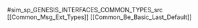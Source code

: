 #sim_sp_GENESIS_INTERFACES_COMMON_TYPES_src
[[Common_Msg_Ext_Types]]
[[Common_Be_Basic_Last_Default]]
